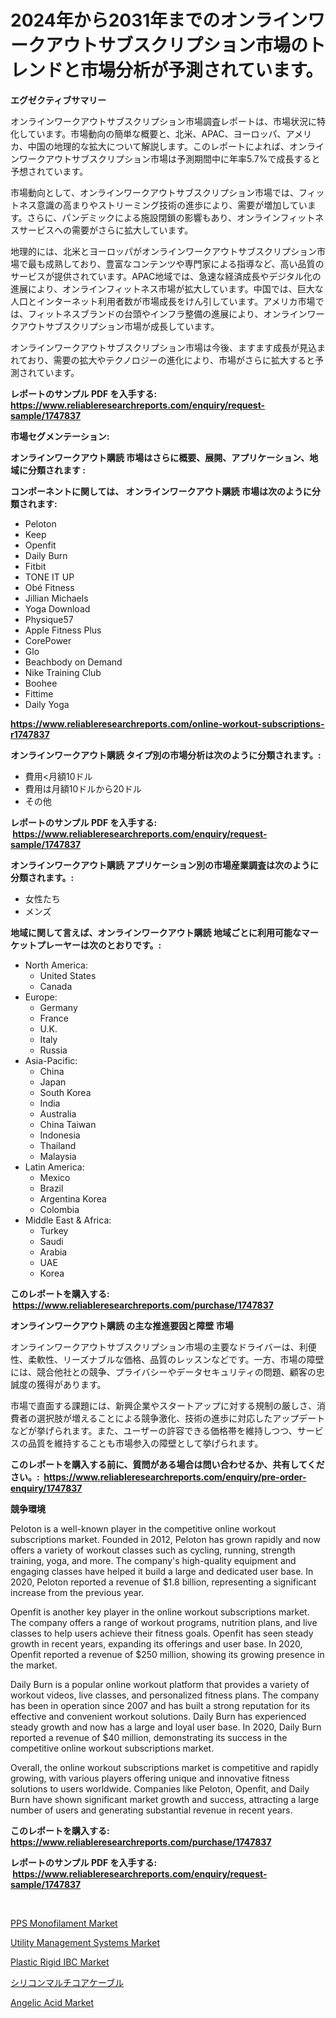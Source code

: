 <p><h1>2024年から2031年までのオンラインワークアウトサブスクリプション市場のトレンドと市場分析が予測されています。</h1></p><p><strong>エグゼクティブサマリー</strong></p>
<p><p>オンラインワークアウトサブスクリプション市場調査レポートは、市場状況に特化しています。市場動向の簡単な概要と、北米、APAC、ヨーロッパ、アメリカ、中国の地理的な拡大について解説します。このレポートによれば、オンラインワークアウトサブスクリプション市場は予測期間中に年率5.7%で成長すると予想されています。</p><p>市場動向として、オンラインワークアウトサブスクリプション市場では、フィットネス意識の高まりやストリーミング技術の進歩により、需要が増加しています。さらに、パンデミックによる施設閉鎖の影響もあり、オンラインフィットネスサービスへの需要がさらに拡大しています。</p><p>地理的には、北米とヨーロッパがオンラインワークアウトサブスクリプション市場で最も成熟しており、豊富なコンテンツや専門家による指導など、高い品質のサービスが提供されています。APAC地域では、急速な経済成長やデジタル化の進展により、オンラインフィットネス市場が拡大しています。中国では、巨大な人口とインターネット利用者数が市場成長をけん引しています。アメリカ市場では、フィットネスブランドの台頭やインフラ整備の進展により、オンラインワークアウトサブスクリプション市場が成長しています。</p><p>オンラインワークアウトサブスクリプション市場は今後、ますます成長が見込まれており、需要の拡大やテクノロジーの進化により、市場がさらに拡大すると予測されています。</p></p>
<p><strong>レポートのサンプル PDF を入手する: <a href="https://www.reliableresearchreports.com/enquiry/request-sample/1747837">https://www.reliableresearchreports.com/enquiry/request-sample/1747837</a></strong></p>
<p><strong>市場セグメンテーション:</strong></p>
<p><strong> オンラインワークアウト購読 市場はさらに概要、展開、アプリケーション、地域に分類されます :</strong></p>
<p><strong>コンポーネントに関しては、 オンラインワークアウト購読 市場は次のように分類されます: &nbsp;</strong></p>
<p><ul><li>Peloton</li><li>Keep</li><li>Openfit</li><li>Daily Burn</li><li>Fitbit</li><li>TONE IT UP</li><li>Obé Fitness</li><li>Jillian Michaels</li><li>Yoga Download</li><li>Physique57</li><li>Apple Fitness Plus</li><li>CorePower</li><li>Glo</li><li>Beachbody on Demand</li><li>Nike Training Club</li><li>Boohee</li><li>Fittime</li><li>Daily Yoga</li></ul></p>
<p><strong><a href="https://www.reliableresearchreports.com/online-workout-subscriptions-r1747837">https://www.reliableresearchreports.com/online-workout-subscriptions-r1747837</a></strong></p>
<p><strong> オンラインワークアウト購読 タイプ別の市場分析は次のように分類されます。:</strong></p>
<p><ul><li>費用<月額10ドル</li><li>費用は月額10ドルから20ドル</li><li>その他</li></ul></p>
<p><strong>レポートのサンプル PDF を入手する: &nbsp;<a href="https://www.reliableresearchreports.com/enquiry/request-sample/1747837">https://www.reliableresearchreports.com/enquiry/request-sample/1747837</a></strong></p>
<p><strong> オンラインワークアウト購読 アプリケーション別の市場産業調査は次のように分類されます。:</strong></p>
<p><ul><li>女性たち</li><li>メンズ</li></ul></p>
<p><strong>地域に関して言えば、オンラインワークアウト購読 地域ごとに利用可能なマーケットプレーヤーは次のとおりです。:</strong></p>
<p><ul>
    <li>
        North America:
        <ul>
            <li>United States</li>
            <li>Canada</li>
        </ul>
    </li>
    <li>
        Europe:
        <ul>
            <li>Germany</li>
            <li>France</li>
            <li>U.K.</li>
            <li>Italy</li>
            <li>Russia</li>
        </ul>
    </li>
    <li>
        Asia-Pacific:
        <ul>
            <li>China</li>
            <li>Japan</li>
            <li>South Korea</li>
            <li>India</li>
            <li>Australia</li>
            <li>China Taiwan</li>
            <li>Indonesia</li>
            <li>Thailand</li>
            <li>Malaysia</li>
        </ul>
    </li>
    <li>
        Latin America:
        <ul>
            <li>Mexico</li>
            <li>Brazil</li>
            <li>Argentina Korea</li>
            <li>Colombia</li>
        </ul>
    </li>
    <li>
        Middle East & Africa:
        <ul>
            <li>Turkey</li>
            <li>Saudi</li>
            <li>Arabia</li>
            <li>UAE</li>
            <li>Korea</li>
        </ul>
    </li>
    </ul></p>
<p><strong>このレポートを購入する: &nbsp;<a href="https://www.reliableresearchreports.com/purchase/1747837">https://www.reliableresearchreports.com/purchase/1747837</a></strong></p>
<p><strong>オンラインワークアウト購読 の主な推進要因と障壁 市場</strong></p>
<p><p>オンラインワークアウトサブスクリプション市場の主要なドライバーは、利便性、柔軟性、リーズナブルな価格、品質のレッスンなどです。一方、市場の障壁には、競合他社との競争、プライバシーやデータセキュリティの問題、顧客の忠誠度の獲得があります。</p><p>市場で直面する課題には、新興企業やスタートアップに対する規制の厳しさ、消費者の選択肢が増えることによる競争激化、技術の進歩に対応したアップデートなどが挙げられます。また、ユーザーの許容できる価格帯を維持しつつ、サービスの品質を維持することも市場参入の障壁として挙げられます。</p></p>
<p><strong>このレポートを購入する前に、質問がある場合は問い合わせるか、共有してください。:&nbsp; <a href="https://www.reliableresearchreports.com/enquiry/pre-order-enquiry/1747837">https://www.reliableresearchreports.com/enquiry/pre-order-enquiry/1747837</a></strong></p>
<p><strong>競争環境</strong></p>
<p><p>Peloton is a well-known player in the competitive online workout subscriptions market. Founded in 2012, Peloton has grown rapidly and now offers a variety of workout classes such as cycling, running, strength training, yoga, and more. The company's high-quality equipment and engaging classes have helped it build a large and dedicated user base. In 2020, Peloton reported a revenue of $1.8 billion, representing a significant increase from the previous year.</p><p>Openfit is another key player in the online workout subscriptions market. The company offers a range of workout programs, nutrition plans, and live classes to help users achieve their fitness goals. Openfit has seen steady growth in recent years, expanding its offerings and user base. In 2020, Openfit reported a revenue of $250 million, showing its growing presence in the market.</p><p>Daily Burn is a popular online workout platform that provides a variety of workout videos, live classes, and personalized fitness plans. The company has been in operation since 2007 and has built a strong reputation for its effective and convenient workout solutions. Daily Burn has experienced steady growth and now has a large and loyal user base. In 2020, Daily Burn reported a revenue of $40 million, demonstrating its success in the competitive online workout subscriptions market.</p><p>Overall, the online workout subscriptions market is competitive and rapidly growing, with various players offering unique and innovative fitness solutions to users worldwide. Companies like Peloton, Openfit, and Daily Burn have shown significant market growth and success, attracting a large number of users and generating substantial revenue in recent years.</p></p>
<p><strong>このレポートを購入する: &nbsp; <a href="https://www.reliableresearchreports.com/purchase/1747837">https://www.reliableresearchreports.com/purchase/1747837</a></strong></p>
<p><strong>レポートのサンプル PDF を入手する: &nbsp;<a href="https://www.reliableresearchreports.com/enquiry/request-sample/1747837">https://www.reliableresearchreports.com/enquiry/request-sample/1747837</a></strong><strong></strong></p>
<p>&nbsp;</p>
<p><p><a href="https://issuu.com/reportprime-2/docs/pps-monofilament-market-size-2030.pptx">PPS Monofilament Market</a></p><p><a href="https://github.com/dringals/Market-Research-Report-List-3/blob/main/utility-management-systems-market.md">Utility Management Systems Market</a></p><p><a href="https://issuu.com/reportprime-2/docs/plastic-rigid-ibc-market-size-2030.pptx">Plastic Rigid IBC Market</a></p><p><a href="https://github.com/dandier2003/Market-Research-Report-List-1/blob/main/434938925707.md">シリコンマルチコアケーブル</a></p><p><a href="https://www.linkedin.com/pulse/angelic-acid-market-research-report-provides-critical-insights-vjqve?trackingId=O2tvMADYfpzNtsXEm35O%2BA%3D%3D">Angelic Acid Market</a></p></p>